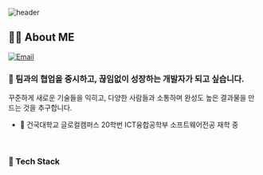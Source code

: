 ![header](https://capsule-render.vercel.app/api?type=Rounded&color=FCF2CE&height=200&section=header&text=Welcome%20JunHee's%20GitHub&fontSize=50)

## 🙋‍♂️ About ME
[![Email](https://img.shields.io/badge/junhee4942@naver.com-EA4335?style=flat-square&logo=gmail&logoColor=white)](mailto:junhee4942@naver.com)


### 🌱 팀과의 협업을 중시하고, 끊임없이 성장하는 개발자가 되고 싶습니다.
꾸준하게 새로운 기술들을 익히고, 다양한 사람들과 소통하며 완성도 높은 결과물을 만드는 것을 추구합니다.

- :blue_book: 건국대학교 글로컬캠퍼스 20학번 ICT융합공학부 소프트웨어전공 재학 중

<br>

### :wrench: Tech Stack
